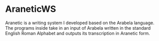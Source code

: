 # AraneticWS
Aranetic is a writing system I developed based on the Arabela language. The programs inside take in an input of Arabela written in the standard English Roman Alphabet and outputs its transcription in Aranetic form.
